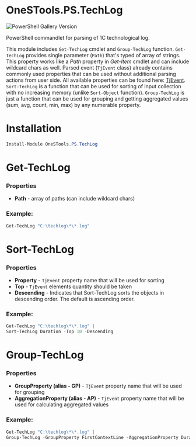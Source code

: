 # OneSTools.PS.TechLog

![PowerShell Gallery Version](https://img.shields.io/powershellgallery/v/OneSTools.PS.TechLog?style=plastic)

PowerShell commandlet for parsing of 1C technological log.  

This module includes `Get-TechLog` cmdlet and `Group-TechLog` function. `Get-TechLog` provides single parameter (`Path`) that's typed of array of strings. This property works like a *Path* property in *Get-Item* cmdlet and can include wildcard chars as well. Parsed event (`TjEvent` class) already contains commonly used properties that can be used without additional parsing actions from user side. All available properties can be found here: [TjEvent](https://github.com/akpaevj/OneSTools.PS.TechLog/blob/master/TjEvent.cs). `Sort-TechLog` is a function that can be used for sorting of input collection with no increasing memory (unlike `Sort-Object` function). `Group-TechLog` is just a function that can be used for grouping and getting aggregated values (sum, avg, count, min, max) by any numerable property.

# Installation
```powershell
Install-Module OneSTools.PS.TechLog
```

# Get-TechLog
### Properties
- **Path** - array of paths (can include wildcard chars)  
### Example:
```powershell
Get-TechLog "C:\techlog\*\*.log"
```

# Sort-TechLog
### Properties
- **Property** - `TjEvent` property name that will be used for sorting
- **Top** - `TjEvent` elements quantity should be taken 
- **Descending** - Indicates that Sort-TechLog sorts the objects in descending order. The default is ascending order.
### Example:
```powershell
Get-TechLog "C:\techlog\*\*.log" | 
Sort-TechLog Duration -Top 10 -Descending
```

# Group-TechLog
### Properties
- **GroupProperty (alias - GP)** - `TjEvent` property name that will be used for grouping  
- **AggregationProperty (alias - AP)** - `TjEvent` property name that will be used for calculating aggregated values
### Example:
```powershell
Get-TechLog "C:\techlog\*\*.log" |
Group-TechLog -GroupProperty FirstContextLine -AggregationProperty Duration
```